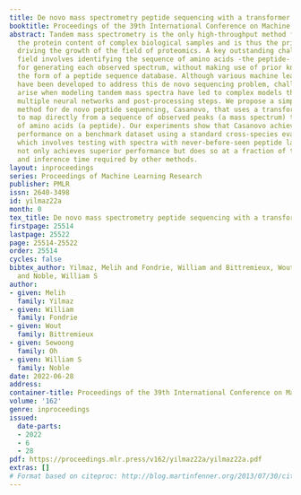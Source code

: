 ```yaml
---
title: De novo mass spectrometry peptide sequencing with a transformer model
booktitle: Proceedings of the 39th International Conference on Machine Learning
abstract: Tandem mass spectrometry is the only high-throughput method for analyzing
  the protein content of complex biological samples and is thus the primary technology
  driving the growth of the field of proteomics. A key outstanding challenge in this
  field involves identifying the sequence of amino acids -the peptide- responsible
  for generating each observed spectrum, without making use of prior knowledge in
  the form of a peptide sequence database. Although various machine learning methods
  have been developed to address this de novo sequencing problem, challenges that
  arise when modeling tandem mass spectra have led to complex models that combine
  multiple neural networks and post-processing steps. We propose a simple yet powerful
  method for de novo peptide sequencing, Casanovo, that uses a transformer framework
  to map directly from a sequence of observed peaks (a mass spectrum) to a sequence
  of amino acids (a peptide). Our experiments show that Casanovo achieves state-of-the-art
  performance on a benchmark dataset using a standard cross-species evaluation framework
  which involves testing with spectra with never-before-seen peptide labels. Casanovo
  not only achieves superior performance but does so at a fraction of the model complexity
  and inference time required by other methods.
layout: inproceedings
series: Proceedings of Machine Learning Research
publisher: PMLR
issn: 2640-3498
id: yilmaz22a
month: 0
tex_title: De novo mass spectrometry peptide sequencing with a transformer model
firstpage: 25514
lastpage: 25522
page: 25514-25522
order: 25514
cycles: false
bibtex_author: Yilmaz, Melih and Fondrie, William and Bittremieux, Wout and Oh, Sewoong
  and Noble, William S
author:
- given: Melih
  family: Yilmaz
- given: William
  family: Fondrie
- given: Wout
  family: Bittremieux
- given: Sewoong
  family: Oh
- given: William S
  family: Noble
date: 2022-06-28
address:
container-title: Proceedings of the 39th International Conference on Machine Learning
volume: '162'
genre: inproceedings
issued:
  date-parts:
  - 2022
  - 6
  - 28
pdf: https://proceedings.mlr.press/v162/yilmaz22a/yilmaz22a.pdf
extras: []
# Format based on citeproc: http://blog.martinfenner.org/2013/07/30/citeproc-yaml-for-bibliographies/
---
```

